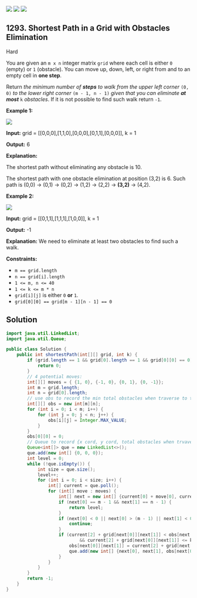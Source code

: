 [![](https://img.shields.io/github/stars/javadev/LeetCode-in-Java?label=Stars&style=flat-square)](https://github.com/javadev/LeetCode-in-Java)
[![](https://img.shields.io/github/forks/javadev/LeetCode-in-Java?label=Fork%20me%20on%20GitHub%20&style=flat-square)](https://github.com/javadev/LeetCode-in-Java/fork)
[![](https://img.shields.io/badge/-LeetCode%20in%20Kotlin-blue?style=flat-square)](https://github.com/javadev/LeetCode-in-Kotlin)

## 1293\. Shortest Path in a Grid with Obstacles Elimination

Hard

You are given an `m x n` integer matrix `grid` where each cell is either `0` (empty) or `1` (obstacle). You can move up, down, left, or right from and to an empty cell in **one step**.

Return _the minimum number of **steps** to walk from the upper left corner_ `(0, 0)` _to the lower right corner_ `(m - 1, n - 1)` _given that you can eliminate **at most**_ `k` _obstacles_. If it is not possible to find such walk return `-1`.

**Example 1:**

![](https://assets.leetcode.com/uploads/2021/09/30/short1-grid.jpg)

**Input:** grid = \[\[0,0,0],[1,1,0],[0,0,0],[0,1,1],[0,0,0]], k = 1

**Output:** 6

**Explanation:**

The shortest path without eliminating any obstacle is 10.

The shortest path with one obstacle elimination at position (3,2) is 6. Such path is (0,0) -> (0,1) -> (0,2) -> (1,2) -> (2,2) -> **(3,2)** -> (4,2).

**Example 2:**

![](https://assets.leetcode.com/uploads/2021/09/30/short2-grid.jpg)

**Input:** grid = \[\[0,1,1],[1,1,1],[1,0,0]], k = 1

**Output:** -1

**Explanation:** We need to eliminate at least two obstacles to find such a walk.

**Constraints:**

*   `m == grid.length`
*   `n == grid[i].length`
*   `1 <= m, n <= 40`
*   `1 <= k <= m * n`
*   `grid[i][j]` is either `0` **or** `1`.
*   `grid[0][0] == grid[m - 1][n - 1] == 0`

## Solution

```java
import java.util.LinkedList;
import java.util.Queue;

public class Solution {
    public int shortestPath(int[][] grid, int k) {
        if (grid.length == 1 && grid[0].length == 1 && grid[0][0] == 0) {
            return 0;
        }
        // 4 potential moves:
        int[][] moves = { {1, 0}, {-1, 0}, {0, 1}, {0, -1}};
        int m = grid.length;
        int n = grid[0].length;
        // use obs to record the min total obstacles when traverse to the position
        int[][] obs = new int[m][n];
        for (int i = 0; i < m; i++) {
            for (int j = 0; j < n; j++) {
                obs[i][j] = Integer.MAX_VALUE;
            }
        }
        obs[0][0] = 0;
        // Queue to record {x cord, y cord, total obstacles when trvavers to this position}
        Queue<int[]> que = new LinkedList<>();
        que.add(new int[] {0, 0, 0});
        int level = 0;
        while (!que.isEmpty()) {
            int size = que.size();
            level++;
            for (int i = 0; i < size; i++) {
                int[] current = que.poll();
                for (int[] move : moves) {
                    int[] next = new int[] {current[0] + move[0], current[1] + move[1]};
                    if (next[0] == m - 1 && next[1] == n - 1) {
                        return level;
                    }
                    if (next[0] < 0 || next[0] > (m - 1) || next[1] < 0 || next[1] > (n - 1)) {
                        continue;
                    }
                    if (current[2] + grid[next[0]][next[1]] < obs[next[0]][next[1]]
                            && current[2] + grid[next[0]][next[1]] <= k) {
                        obs[next[0]][next[1]] = current[2] + grid[next[0]][next[1]];
                        que.add(new int[] {next[0], next[1], obs[next[0]][next[1]]});
                    }
                }
            }
        }
        return -1;
    }
}
```